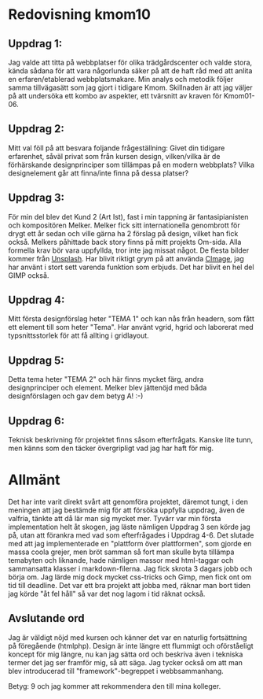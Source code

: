 ---
---
Redovisning kmom10
=========================
Uppdrag 1:
----------
Jag valde att titta på webbplatser för olika trädgårdscenter och valde stora, kända sådana för att vara någorlunda säker på att de haft råd med att anlita en erfaren/etablerad webbplatsmakare. Min analys och metodik följer samma tillvägasätt som jag gjort i tidigare Kmom. Skillnaden är att jag väljer på att undersöka ett kombo av aspekter, ett tvärsnitt av kraven för Kmom01-06.

Uppdrag 2:
----------
Mitt val föll på att besvara foljande frågeställning: Givet din tidigare erfarenhet, såväl privat som från kursen design, vilken/vilka är de förhärskande designprinciper som tillämpas på en modern webbplats? Vilka designelement går att finna/inte finna på dessa platser?

Uppdrag 3:
----------
För min del blev det Kund 2 (Art Ist), fast i min tappning är fantasipianisten och kompositören Melker. Melker fick sitt internationella genombrott för drygt ett år sedan och ville gärna ha 2 förslag på design, vilket han fick också. Melkers påhittade back story finns på mitt projekts Om-sida.
Alla formella krav bör vara uppfyllda, tror inte jag missat något.
De flesta bilder kommer från <a href="https://unsplash.com/">Unsplash</a>. Har blivit riktigt grym på att använda <a href="https://cimage.se/">CImage</a>, jag har använt i stort sett varenda funktion som erbjuds. Det har blivit en hel del GIMP också.

Uppdrag 4:
----------
Mitt första designförslag heter "TEMA 1" och kan nås från headern, som fått ett element till som heter "Tema". Har använt vgrid, hgrid och laborerat med typsnittsstorlek för att få allting i gridlayout.

Uppdrag 5:
----------
Detta tema heter "TEMA 2" och här finns mycket färg, andra designprinciper och element.
Melker blev jättenöjd med båda designförslagen och gav dem betyg A! :-)

Uppdrag 6:
----------
Teknisk beskrivning för projektet finns såsom efterfrågats. Kanske lite tunn, men känns som den täcker övergripligt vad jag har haft för mig.

Allmänt
=======
Det har inte varit direkt svårt att genomföra projektet, däremot tungt, i den meningen att jag bestämde mig för att försöka uppfylla uppdrag, även de valfria, tänkte att då lär man sig mycket mer. Tyvärr var min första implementation helt åt skogen, jag läste nämligen Uppdrag 3 sen körde jag på, utan att förankra med vad som efterfrågades i Uppdrag 4-6. Det slutade med att jag implementerade en "plattform över plattformen", som gjorde en massa coola grejer, men bröt samman så fort man skulle byta tillämpa temabyten och liknande, hade nämligen massor med html-taggar och sammansatta klasser i markdown-filerna. Jag fick skrota 3 dagars jobb och börja om. Jag lärde mig dock mycket css-tricks och Gimp, men fick ont om tid till deadline. Det var ett bra projekt att jobba med, räknar man bort tiden jag körde "åt fel håll" så var det nog lagom i tid räknat också.

Avslutande ord
--------------
Jag är väldigt nöjd med kursen och känner det var en naturlig fortsättning på föregående (htmlphp). Design är inte längre ett flummigt och oförståeligt koncept för mig längre, nu kan jag sätta ord och beskriva även i tekniska termer det jag ser framför mig, så att säga. Jag tycker också om att man blev introducerad till "framework"-begreppet i webbsammanhang.

Betyg: 9 och jag kommer att rekommendera den till mina kolleger.

